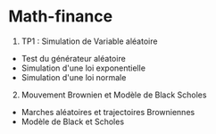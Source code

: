 # Math-finance
1. TP1 : Simulation de Variable aléatoire
<ul>
<li>Test du générateur aléatoire</li>
<li>Simulation d'une loi exponentielle</li>
<li>Simulation d'une loi normale</li>
</ul>


2. Mouvement Brownien et Modèle de Black Scholes
<ul>
<li>Marches aléatoires et trajectoires Browniennes</li>
<li>Modèle de Black et Scholes</li>
</ul>


